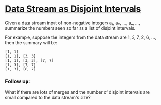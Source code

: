 # [Data Stream as Disjoint Intervals](https://leetcode.com/problems/data-stream-as-disjoint-intervals/)

Given a data stream input of non-negative integers a₁, a₂, ..., aₙ, ..., summarize the numbers seen so far as a list of disjoint intervals.

For example, suppose the integers from the data stream are 1, 3, 7, 2, 6, ..., then the summary will be:
```
[1, 1]
[1, 1], [3, 3]
[1, 1], [3, 3], [7, 7]
[1, 3], [7, 7]
[1, 3], [6, 7]
```

### Follow up:

What if there are lots of merges and the number of disjoint intervals are small compared to the data stream's size?